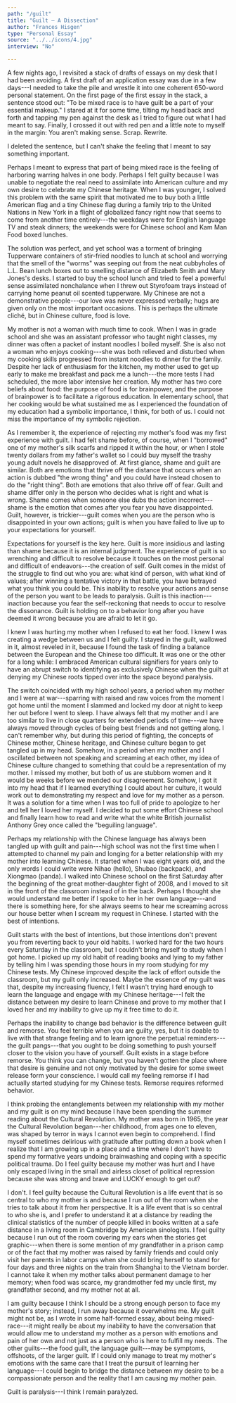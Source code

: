```yaml
---
path: "/guilt"
title: "Guilt — A Dissection"
author: "Frances Hisgen"
type: "Personal Essay"
source: "../../icons/4.jpg"
interview: "No"

---
```


A few nights ago, I revisited a stack of drafts of essays on my desk that I had been avoiding. A first draft of an application essay was due in a few days---I needed to take the pile and wrestle it into one coherent 650-word personal statement. On the first page of the first essay in the stack, a sentence stood out: "To be mixed race is to have guilt be a part of your essential makeup." I stared at it for some time, tilting my head back and forth and tapping my pen against the desk as I tried to figure out what I had meant to say. Finally, I crossed it out with red pen and a little note to myself in the margin: You aren't making sense. Scrap. Rewrite.

I deleted the sentence, but I can't shake the feeling that I meant to say something important. 

Perhaps I meant to express that part of being mixed race is the feeling of harboring warring halves in one body. Perhaps I felt guilty because I was unable to negotiate the real need to assimilate into American culture and my own desire to celebrate my Chinese heritage. When I was younger, I solved this problem with the same spirit that motivated me to buy both a little American flag and a tiny Chinese flag during a family trip to the United Nations in New York in a flight of globalized fancy right now that seems to come from another time entirely---the weekdays were for English language TV and steak dinners; the weekends were for Chinese school and Kam Man Food boxed lunches. 

The solution was perfect, and yet school was a torment of bringing Tupperware containers of stir-fried noodles to lunch at school and worrying that the smell of the "worms" was seeping out from the neat cubbyholes of L.L. Bean lunch boxes out to smelling distance of Elizabeth Smith and Mary Jones's desks. I started to buy the school lunch and tried to feel a powerful sense assimilated nonchalance when I threw out Styrofoam trays instead of carrying home peanut oil scented tupperware. My Chinese are not a demonstrative people---our love was never expressed verbally; hugs are given only on the most important occasions. This is perhaps the ultimate cliché, but in Chinese culture, food is love. 

My mother is not a woman with much time to cook. When I was in grade school and she was an assistant professor who taught night classes, my dinner was often a packet of instant noodles I boiled myself. She is also not a woman who enjoys cooking---she was both relieved and disturbed when my cooking skills progressed from instant noodles to dinner for the family. Despite her lack of enthusiasm for the kitchen, my mother used to get up early to make me breakfast and pack me a lunch---the more tests I had scheduled, the more labor intensive her creation. My mother has two core beliefs about food: the purpose of food is for brainpower, and the purpose of brainpower is to facilitate a rigorous education. In elementary school, that her cooking would be what sustained me as I experienced the foundation of my education had a symbolic importance, I think, for both of us. I could not miss the importance of my symbolic rejection. 

As I remember it, the experience of rejecting my mother's food was my first experience with guilt. I had felt shame before, of course, when I "borrowed" one of my mother's silk scarfs and ripped it within the hour, or when I stole twenty dollars from my father's wallet so I could buy myself the trashy young adult novels he disapproved of. At first glance, shame and guilt are similar. Both are emotions that thrive off the distance that occurs when an action is dubbed "the wrong thing" and you could have instead chosen to do the "right thing". Both are emotions that also thrive off of fear. Guilt and shame differ only in the person who decides what is right and what is wrong. Shame comes when someone else dubs the action incorrect---shame is the emotion that comes after you fear you have disappointed. Guilt, however, is trickier---guilt comes when you are the person who is disappointed in your own actions; guilt is when you have failed to live up to your expectations for yourself. 

Expectations for yourself is the key here. Guilt is more insidious and lasting than shame because it is an internal judgment. The experience of guilt is so wrenching and difficult to resolve because it touches on the most personal and difficult of endeavors---the creation of self. Guilt comes in the midst of the struggle to find out who you are: what kind of person, with what kind of values; after winning a tentative victory in that battle, you have betrayed what you think you could be. This inability to resolve your actions and sense of the person you want to be leads to paralysis. Guilt is this inaction---inaction because you fear the self-reckoning that needs to occur to resolve the dissonance. Guilt is holding on to a behavior long after you have deemed it wrong because you are afraid to let it go. 

I knew I was hurting my mother when I refused to eat her food. I knew I was creating a wedge between us and I felt guilty. I stayed in the guilt, wallowed in it, almost reveled in it, because I found the task of finding a balance between the European and the Chinese too difficult. It was one or the other for a long while: I embraced American cultural signifiers for years only to have an abrupt switch to identifying as exclusively Chinese when the guilt at denying my Chinese roots tipped over into the space beyond paralysis. 

The switch coincided with my high school years, a period when my mother and I were at war---sparring with raised and raw voices from the moment I got home until the moment I slammed and locked my door at night to keep her out before I went to sleep. I have always felt that my mother and I are too similar to live in close quarters for extended periods of time---we have always moved through cycles of being best friends and not getting along. I can't remember why, but during this period of fighting, the concepts of Chinese mother, Chinese heritage, and Chinese culture began to get tangled up in my head. Somehow, in a period when my mother and I oscillated between not speaking and screaming at each other, my idea of Chinese culture changed to something that could be a representation of my mother. I missed my mother, but both of us are stubborn women and it would be weeks before we mended our disagreement. Somehow, I got it into my head that if I learned everything I could about her culture, it would work out to demonstrating my respect and love for my mother as a person. It was a solution for a time when I was too full of pride to apologize to her and tell her I loved her myself. I decided to put some effort Chinese school and finally learn how to read and write what the white British journalist Anthony Grey once called the "beguiling language". 

Perhaps my relationship with the Chinese language has always been tangled up with guilt and pain---high school was not the first time when I attempted to channel my pain and longing for a better relationship with my mother into learning Chinese. It started when I was eight years old, and the only words I could write were Nihao (hello), Shubao (backpack), and Xiongmao (panda). I walked into Chinese school on the first Saturday after the beginning of the great mother-daughter fight of 2008, and I moved to sit in the front of the classroom instead of in the back. Perhaps I thought she would understand me better if I spoke to her in her own language---and there is something here, for she always seems to hear me screaming across our house better when I scream my request in Chinese. I started with the best of intentions.

Guilt starts with the best of intentions, but those intentions don't prevent you from reverting back to your old habits. I worked hard for the two hours every Saturday in the classroom, but I couldn't bring myself to study when I got home. I picked up my old habit of reading books and lying to my father by telling him I was spending those hours in my room studying for my Chinese tests. My Chinese improved despite the lack of effort outside the classroom, but my guilt only increased. Maybe the essence of my guilt was that, despite my increasing fluency, I felt I wasn't trying hard enough to learn the language and engage with my Chinese heritage---I felt the distance between my desire to learn Chinese and prove to my mother that I loved her and my inability to give up my it free time to do it. 

Perhaps the inability to change bad behavior is the difference between guilt and remorse. You feel terrible when you are guilty, yes, but it is doable to live with that strange feeling and to learn ignore the perpetual reminders---the guilt pangs---that you ought to be doing something to push yourself closer to the vision you have of yourself. Guilt exists in a stage before remorse. You think you can change, but you haven't gotten the place where that desire is genuine and not only motivated by the desire for some sweet release form your conscience. I would call my feeling remorse if I had actually started studying for my Chinese tests. Remorse requires reformed behavior. 

I think probing the entanglements between my relationship with my mother and my guilt is on my mind because I have been spending the summer reading about the Cultural Revolution. My mother was born in 1965, the year the Cultural Revolution began---her childhood, from ages one to eleven, was shaped by terror in ways I cannot even begin to comprehend. I find myself sometimes delirious with gratitude after putting down a book when I realize that I am growing up in a place and a time where I don't have to spend my formative years undoing brainwashing and coping with a specific political trauma. Do I feel guilty because my mother was hurt and I have only escaped living in the small and airless closet of political repression because she was strong and brave and LUCKY enough to get out? 

I don't. I feel guilty because the Cultural Revolution is a life event that is so central to who my mother is and because I run out of the room when she tries to talk about it from her perspective. It is a life event that is so central to who she is, and I prefer to understand it at a distance by reading the clinical statistics of the number of people killed in books written at a safe distance in a living room in Cambridge by American sinologists. I feel guilty because I run out of the room covering my ears when the stories get graphic---when there is some mention of my grandfather in a prison camp or of the fact that my mother was raised by family friends and could only visit her parents in labor camps when she could bring herself to stand for four days and three nights on the train from Shanghai to the Vietnam border. I cannot take it when my mother talks about permanent damage to her memory; when food was scarce, my grandmother fed my uncle first, my grandfather second, and my mother not at all. 

I am guilty because I think I should be a strong enough person to face my mother's story; instead, I run away because it overwhelms me. My guilt might not be, as I wrote in some half-formed essay, about being mixed-race---it might really be about my inability to have the conversation that would allow me to understand my mother as a person with emotions and pain of her own and not just as a person who is here to fulfill my needs. The other guilts---the food guilt, the language guilt---may be symptoms, offshoots, of the larger guilt. If I could only manage to treat my mother's emotions with the same care that I treat the pursuit of learning her language---I could begin to bridge the distance between my desire to be a compassionate person and the reality that I am causing my mother pain. 

Guilt is paralysis---I think I remain paralyzed.